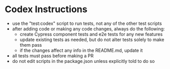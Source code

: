 # Codex Instructions

- use the "test:codex" script to run tests, not any of the other test scripts
- after adding code or making any code changes, always do the following:
  - create Cypress component tests and e2e tests for any new features
  - update existing tests as needed, but do not alter tests solely to make them pass
  - if the changes affect any info in the README.md, update it
- all tests must pass before making a PR
- do not edit scripts in the package.json unless explicitly told to do so
